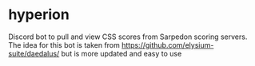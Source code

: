 # hyperion
Discord bot to pull and view CSS scores from Sarpedon scoring servers. The idea for this bot is taken from https://github.com/elysium-suite/daedalus/ but is more updated and easy to use
